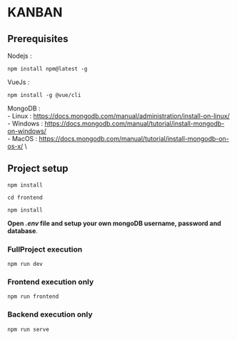 # KANBAN 


## Prerequisites

Nodejs  : 

```
npm install npm@latest -g
```
VueJs   :
 ```
 npm install -g @vue/cli
 ```

MongoDB : \
        - Linux   : https://docs.mongodb.com/manual/administration/install-on-linux/ \
        - Windows : https://docs.mongodb.com/manual/tutorial/install-mongodb-on-windows/ \
        - MacOS   : https://docs.mongodb.com/manual/tutorial/install-mongodb-on-os-x/ \
        
## Project setup
```
npm install
```
```
cd frontend
```
```
npm install
```

__Open _.env_ file and setup your own mongoDB username, password and database__. 

### FullProject execution
```
npm run dev
```

### Frontend execution only
```
npm run frontend
```

### Backend execution only
```
npm run serve
```
